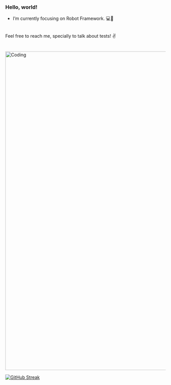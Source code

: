 ### Hello, world!<br/>
*  I’m currently focusing on Robot Framework. 💻🤖
 <br/>
 Feel free to reach me, specially to talk about tests! ✌️
 <br/> <br/> <br/>
 <img align="center" alt="Coding" width="1000" src="https://i.imgur.com/kMvnYUB.gif">
 <br/>
 
 
 

 
 
 [![GitHub Streak](https://github-readme-streak-stats.herokuapp.com?user=gustavo-rss&theme=one-dark-pro)](https://git.io/streak-stats)
 
<!--
**gustavo-rss/gustavo-rss** is a ✨ _special_ ✨ repository because its `README.md` (this file) appears on your GitHub profile.

Here are some ideas to get you started:

- 🔭 I’m currently working on ...
- 🌱 I’m currently learning ...
- 👯 I’m looking to collaborate on ...
- 🤔 I’m looking for help with ...
- 💬 Ask me about ...
- 📫 How to reach me: ...
- 😄 Pronouns: ...
- ⚡ Fun fact: ...
-->
